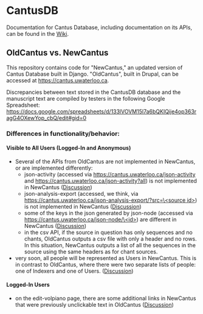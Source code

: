 # CantusDB
Documentation for Cantus Database, including documentation on its APIs, can be found in the [Wiki](https://github.com/DDMAL/CantusDB/wiki).

## OldCantus vs. NewCantus

This repository contains code for "NewCantus," an updated version of Cantus Database built in Django. "OldCantus", built in Drupal, can be accessed at https://cantus.uwaterloo.ca.

Discrepancies between text stored in the CantusDB database and the manuscript text are compiled by testers in the following Google Spreadsheet: https://docs.google.com/spreadsheets/d/133lVOVM15l7a6bQKIQije4op363ragG4OXewYop_cbQ/edit#gid=0

### Differences in functionality/behavior:
#### Visible to All Users (Logged-In and Anonymous)
- Several of the APIs from OldCantus are not implemented in NewCantus, or are implemented differently:
  - json-activity (accessed via https://cantus.uwaterloo.ca/json-activity and https://cantus.uwaterloo.ca/json-activity?all) is not implemented in NewCantus ([Discussion](https://github.com/DDMAL/CantusDB/issues/126))
  - json-analysis-export (accessed, we think, via [https://cantus.uwaterloo.ca/json-analysis-export/?src=\<source id\>](https://cantus.uwaterloo.ca/json-analysis-export/?src=123591)) is not implemented in NewCantus ([Discussion](https://github.com/DDMAL/CantusDB/issues/124))
  - some of the keys in the json generated by json-node (accessed via [https://cantus.uwaterloo.ca/json-node/\<id\>](https://cantus.uwaterloo.ca/json-node/123591)) are different in NewCantus ([Discussion](https://github.com/DDMAL/CantusDB/issues/106))
  - in the csv API, if the source in question has only sequences and no chants, OldCantus outputs a csv file with only a header and no rows. In this situation, NewCantus outputs a list of all the sequences in the source using the same headers as for chant sources.
- very soon, all people will be represented as Users in NewCantus. This is in contrast to OldCantus, where there were two separate lists of people: one of Indexers and one of Users. ([Discussion](https://github.com/DDMAL/CantusDB/issues/218))

#### Logged-In Users
- on the edit-volpiano page, there are some additional links in NewCantus that were previously unclickable text in OldCantus ([Discussion](https://github.com/DDMAL/CantusDB/issues/253))
